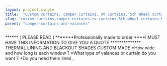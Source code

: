 ```yaml
---
layout: project_single
title:  "Custom curtains, camper curtains, RV curtains, 5th Wheel curtains, Boat curtains and Yacht Custom Curtains"
slug: "custom-curtains-camper-curtains-rv-curtains-5th-wheel-curtains-boat-curtains-and-yacht-custom-curtains"
parent: "camper-curtains-and-valances"
---
```

****** ( PLEASE READ ) *******Professionally made to order ****I MUST HAVE THIS INFORMATION TO GIVE YOU A QUOTE ************** THERMAL LINING AND BLACKOUT SHADES CUSTOM MADE *How wide and how long is each window ? *What type of valances or curtain do you want ? *Do you need them lined ,